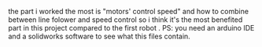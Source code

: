 the part i worked the most is "motors' control speed" and how to combine between line folower and speed control so i think it's the most benefited part in this project compared to the first robot .
PS: you need an arduino IDE and a solidworks software to see what this files contain. 
